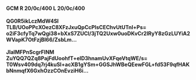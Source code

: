 #### GCM R 20/0c/400 L 20/0c/400
**QG0R5ikLczMdW4Sl**<br/>**TLB/UOoPPcXOezC8XFzJxuQpCcPIsCEChvUtUTnl+Ps=**<br/>**o2iF3cfyTq7wQgi38+bXxS7ZUCl/3jTQ2Uxw0uoDKvCr2IRyY8zGzLUYiA2WVapK7OtFzjBI66/ZsbLm...**<br/><br/>
**JlalMFPnScgrFlNM**<br/>**ZuYQQ7QZq8PajFdUoohfT+eID3hnamUvXFqeVtqWE/s=**<br/>**T0Wsv409dq7rj4kuSI+acXB1gYSm+GGSJhWBeQEewFGL+fd53F9qfHAKbNnmqfX6GxhOzzCOnEvziH6i...**